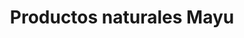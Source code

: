 ---
title: "Productos naturales Mayu"
url: /oaxaca-de-juarez/productos-naturales-mayu/
shop: comodidad
---